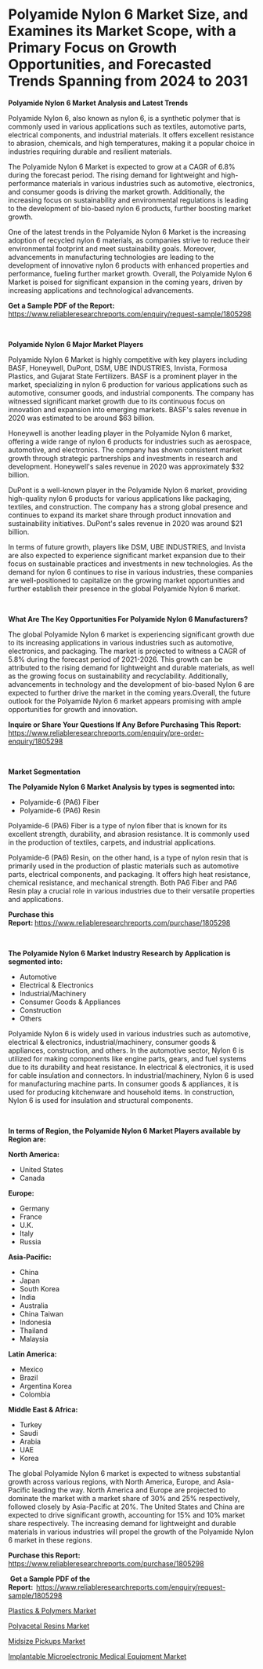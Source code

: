 <p><h1>Polyamide Nylon 6 Market Size, and Examines its Market Scope, with a Primary Focus on Growth Opportunities, and Forecasted Trends Spanning from 2024 to 2031</h1></p><p><strong>Polyamide Nylon 6 Market Analysis and Latest Trends</strong></p>
<p><p>Polyamide Nylon 6, also known as nylon 6, is a synthetic polymer that is commonly used in various applications such as textiles, automotive parts, electrical components, and industrial materials. It offers excellent resistance to abrasion, chemicals, and high temperatures, making it a popular choice in industries requiring durable and resilient materials.</p><p>The Polyamide Nylon 6 Market is expected to grow at a CAGR of 6.8% during the forecast period. The rising demand for lightweight and high-performance materials in various industries such as automotive, electronics, and consumer goods is driving the market growth. Additionally, the increasing focus on sustainability and environmental regulations is leading to the development of bio-based nylon 6 products, further boosting market growth.</p><p>One of the latest trends in the Polyamide Nylon 6 Market is the increasing adoption of recycled nylon 6 materials, as companies strive to reduce their environmental footprint and meet sustainability goals. Moreover, advancements in manufacturing technologies are leading to the development of innovative nylon 6 products with enhanced properties and performance, fueling further market growth. Overall, the Polyamide Nylon 6 Market is poised for significant expansion in the coming years, driven by increasing applications and technological advancements.</p></p>
<p><strong>Get a Sample PDF of the Report:&nbsp;</strong> <a href="https://www.reliableresearchreports.com/enquiry/request-sample/1805298">https://www.reliableresearchreports.com/enquiry/request-sample/1805298</a></p>
<p>&nbsp;</p>
<p><strong>Polyamide Nylon 6 Major Market Players</strong></p>
<p><p>Polyamide Nylon 6 Market is highly competitive with key players including BASF, Honeywell, DuPont, DSM, UBE INDUSTRIES, Invista, Formosa Plastics, and Gujarat State Fertilizers. BASF is a prominent player in the market, specializing in nylon 6 production for various applications such as automotive, consumer goods, and industrial components. The company has witnessed significant market growth due to its continuous focus on innovation and expansion into emerging markets. BASF's sales revenue in 2020 was estimated to be around $63 billion.</p><p>Honeywell is another leading player in the Polyamide Nylon 6 market, offering a wide range of nylon 6 products for industries such as aerospace, automotive, and electronics. The company has shown consistent market growth through strategic partnerships and investments in research and development. Honeywell's sales revenue in 2020 was approximately $32 billion.</p><p>DuPont is a well-known player in the Polyamide Nylon 6 market, providing high-quality nylon 6 products for various applications like packaging, textiles, and construction. The company has a strong global presence and continues to expand its market share through product innovation and sustainability initiatives. DuPont's sales revenue in 2020 was around $21 billion.</p><p>In terms of future growth, players like DSM, UBE INDUSTRIES, and Invista are also expected to experience significant market expansion due to their focus on sustainable practices and investments in new technologies. As the demand for nylon 6 continues to rise in various industries, these companies are well-positioned to capitalize on the growing market opportunities and further establish their presence in the global Polyamide Nylon 6 market.</p></p>
<p>&nbsp;</p>
<p><strong>What Are The Key Opportunities For Polyamide Nylon 6 Manufacturers?</strong></p>
<p><p>The global Polyamide Nylon 6 market is experiencing significant growth due to its increasing applications in various industries such as automotive, electronics, and packaging. The market is projected to witness a CAGR of 5.8% during the forecast period of 2021-2026. This growth can be attributed to the rising demand for lightweight and durable materials, as well as the growing focus on sustainability and recyclability. Additionally, advancements in technology and the development of bio-based Nylon 6 are expected to further drive the market in the coming years.Overall, the future outlook for the Polyamide Nylon 6 market appears promising with ample opportunities for growth and innovation.</p></p>
<p><strong>Inquire or Share Your Questions If Any Before Purchasing This Report:</strong> <a href="https://www.reliableresearchreports.com/enquiry/pre-order-enquiry/1805298">https://www.reliableresearchreports.com/enquiry/pre-order-enquiry/1805298</a></p>
<p>&nbsp;</p>
<p><strong>Market Segmentation</strong></p>
<p><strong>The Polyamide Nylon 6 Market Analysis by types is segmented into:</strong></p>
<p><ul><li>Polyamide-6 (PA6) Fiber</li><li>Polyamide-6 (PA6) Resin</li></ul></p>
<p><p>Polyamide-6 (PA6) Fiber is a type of nylon fiber that is known for its excellent strength, durability, and abrasion resistance. It is commonly used in the production of textiles, carpets, and industrial applications.</p><p>Polyamide-6 (PA6) Resin, on the other hand, is a type of nylon resin that is primarily used in the production of plastic materials such as automotive parts, electrical components, and packaging. It offers high heat resistance, chemical resistance, and mechanical strength. Both PA6 Fiber and PA6 Resin play a crucial role in various industries due to their versatile properties and applications.</p></p>
<p><strong>Purchase this Report:&nbsp;</strong><a href="https://www.reliableresearchreports.com/purchase/1805298">https://www.reliableresearchreports.com/purchase/1805298</a></p>
<p>&nbsp;</p>
<p><strong>The Polyamide Nylon 6 Market Industry Research by Application is segmented into:</strong></p>
<p><ul><li>Automotive</li><li>Electrical & Electronics</li><li>Industrial/Machinery</li><li>Consumer Goods & Appliances</li><li>Construction</li><li>Others</li></ul></p>
<p><p>Polyamide Nylon 6 is widely used in various industries such as automotive, electrical & electronics, industrial/machinery, consumer goods & appliances, construction, and others. In the automotive sector, Nylon 6 is utilized for making components like engine parts, gears, and fuel systems due to its durability and heat resistance. In electrical & electronics, it is used for cable insulation and connectors. In industrial/machinery, Nylon 6 is used for manufacturing machine parts. In consumer goods & appliances, it is used for producing kitchenware and household items. In construction, Nylon 6 is used for insulation and structural components.</p></p>
<p>&nbsp;</p>
<p><strong>In terms of Region, the Polyamide Nylon 6 Market Players available by Region are:</strong></p>
<p>
    <p> <strong> North America: </strong>
        <ul>
            <li>United States</li>
            <li>Canada</li>
        </ul>
        </p> 
    <p> <strong> Europe: </strong>
        <ul>
            <li>Germany</li>
            <li>France</li>
            <li>U.K.</li>
            <li>Italy</li>
            <li>Russia</li>
        </ul>
        </p> 
    <p> <strong> Asia-Pacific: </strong>
        <ul>
            <li>China</li>
            <li>Japan</li>
            <li>South Korea</li>
            <li>India</li>
            <li>Australia</li>
            <li>China Taiwan</li>
            <li>Indonesia</li>
            <li>Thailand</li>
            <li>Malaysia</li>
        </ul>
        </p> 
    <p> <strong> Latin America: </strong>
        <ul>
            <li>Mexico</li>
            <li>Brazil</li>
            <li>Argentina Korea</li>
            <li>Colombia</li>
        </ul>
        </p> 
    <p> <strong> Middle East & Africa: </strong>
        <ul>
            <li>Turkey</li>
            <li>Saudi</li>
            <li>Arabia</li>
            <li>UAE</li>
            <li>Korea</li>
        </ul>
    </p>
    </p>
<p><p>The global Polyamide Nylon 6 market is expected to witness substantial growth across various regions, with North America, Europe, and Asia-Pacific leading the way. North America and Europe are projected to dominate the market with a market share of 30% and 25% respectively, followed closely by Asia-Pacific at 20%. The United States and China are expected to drive significant growth, accounting for 15% and 10% market share respectively. The increasing demand for lightweight and durable materials in various industries will propel the growth of the Polyamide Nylon 6 market in these regions.</p></p>
<p><strong>Purchase this Report: </strong><a href="https://www.reliableresearchreports.com/purchase/1805298">https://www.reliableresearchreports.com/purchase/1805298</a></p>
<p>&nbsp;<strong>Get a Sample PDF of the Report:&nbsp;&nbsp;</strong><a href="https://www.reliableresearchreports.com/enquiry/request-sample/1805298">https://www.reliableresearchreports.com/enquiry/request-sample/1805298</a></p>
<p><strong></strong></p>
<p><p><a href="https://github.com/juniordelafrance/Market-Research-Report-List-2/blob/main/plastics-polymers-market.md">Plastics & Polymers Market</a></p><p><a href="https://github.com/jaidynmorantestelletmjzya/Market-Research-Report-List-1/blob/main/polyacetal-resins-market.md">Polyacetal Resins Market</a></p><p><a href="https://faithful-glue-af3.notion.site/Midsize-Pickups-Market-Size-Growth-Outlook-from-2024-to-2031-projecting-at-Market-s-Trends-Analysi-b72c71fb8d2247b6b7bfcdda945d0884">Midsize Pickups Market</a></p><p><a href="https://view.publitas.com/reportprime-1/implantable-microelectronic-medical-equipment-market-size-and-growth-market-segmentation-regional-and-country-breakdowns-and-market-trends-for-period-from-2023-2030/">Implantable Microelectronic Medical Equipment Market</a></p></p>